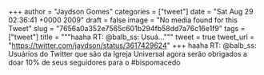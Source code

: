 
+++
author = "Jaydson Gomes"
categories = ["tweet"]
date = "Sat Aug 29 02:36:41 +0000 2009"
draft = false
image = "No media found for this Tweet"
slug = "7656a0a352e7565c601b294fb58dd7a76c16e1f9"
tags = ["tweet"]
title = """haaha RT: @balb_ss:  Usuá..."""
tweet = true
tweet_url = "https://twitter.com/jaydson/status/3617429624"
+++
haaha RT: @balb_ss:  Usuários do Twitter que são da Igreja Universal agora serão obrigados a doar 10% de seus seguidores para o #bispomacedo
